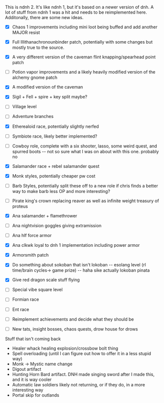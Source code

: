This is ndnh 2. It's like ndnh 1, but it's based on a newer version of dnh. A lot of stuff from ndnh 1 was a hit and needs to be reimplemented here.
Additonally, there are some new ideas.
- [x] Chaos 1 improvements including mini loot being buffed and add another MAJOR resist
- [x] Full Illithanachronounbinder patch, potentially with some changes but mostly true to the source.
- [x] A very different version of the caveman flint knapping/spearhead point patch
- [ ] Potion vapor improvements and a likely heavily modified version of the alchemy gnome patch
- [x] A modified version of the caveman 
- [x] Sigil + Fell + spire + key split maybe?
- [ ] Village level
- [ ] Adventure branches
- [x] Etherealoid race, potentially slightly nerfed
- [ ] Symbiote race, likely better implemented?
- [ ] Cowboy role, complete with a six shooter, lasso, some weird quest, and spurred boots -- not so sure what I was on about with this one. probably no
- [x] Salamander race + rebel salamander quest
- [x] Monk styles, potentially cheaper pw cost
- [ ] Barb Styles, potentially split these off to a new role if chris finds a better way to make barb less OP and more interesting?
- [ ] Pirate king's crown replacing reaver as well as infinite weight treasury of proteus
- [x] Ana salamander + flamethrower
- [ ] Ana nightvision goggles giving extramission
- [ ] Ana hlf force armor
- [x] Ana clkwk loyal to dnh 1 implementation including power armor
- [x] Armorsmith patch
- [x] Do something about sokoban that isn't lokoban -- esolang level (rl time/brain cycles-> game prize) -- haha sike actually lokoban pinata
- [x] Give red dragon scale stuff flying 
- [ ] Special vibe square level
- [ ] Formian race
- [ ] Ent race
- [ ] Reimplement achievements and decide what they should be
- [ ] New tats, insight bosses, chaos quests, drow house for drows


Stuff that isn't coming back
- Healer whack healing explosion/crossbow bolt thing
- Spell overloading (until I can figure out how to offer it in a less stupid way)
- Monk -> Mystic name change
- Digout artifact
- Hunting Horn Bard artifact. DNH made singing sword after I made this, and it is way cooler
- Automatic law soldiers likely not returning, or if they do, in a more interesting way
- Portal skip for outlands


